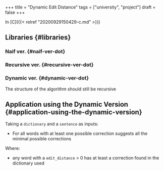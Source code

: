 +++
title = "Dynamic Edit Distance"
tags = ["university", "project"]
draft = false
+++

In [C]({{< relref "20200929150429-c.md" >}})


## Libraries {#libraries}


### Naif ver. {#naif-ver-dot}


### Recursive ver. {#recursive-ver-dot}


### Dynamic ver. {#dynamic-ver-dot}

The structure of the algorithm should still be recursive


## Application using the Dynamic Version {#application-using-the-dynamic-version}

Taking a `dictionary` and a `sentence` as inputs:

-   For all words with at least one possible correction suggests all the minimal possible corrections

Where:

-   any word with a `edit_distance` &gt; 0 has at least a correction found in the dictionary used
